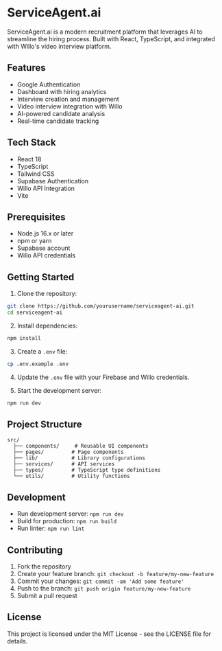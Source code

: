 # ServiceAgent.ai

ServiceAgent.ai is a modern recruitment platform that leverages AI to streamline the hiring process. Built with React, TypeScript, and integrated with Willo's video interview platform.

## Features

- Google Authentication
- Dashboard with hiring analytics
- Interview creation and management
- Video interview integration with Willo
- AI-powered candidate analysis
- Real-time candidate tracking

## Tech Stack

- React 18
- TypeScript
- Tailwind CSS
- Supabase Authentication
- Willo API Integration
- Vite

## Prerequisites

- Node.js 16.x or later
- npm or yarn
- Supabase account
- Willo API credentials

## Getting Started

1. Clone the repository:
```bash
git clone https://github.com/yourusername/serviceagent-ai.git
cd serviceagent-ai
```

2. Install dependencies:
```bash
npm install
```

3. Create a `.env` file:
```bash
cp .env.example .env
```

4. Update the `.env` file with your Firebase and Willo credentials.

5. Start the development server:
```bash
npm run dev
```

## Project Structure

```
src/
  ├── components/     # Reusable UI components
  ├── pages/         # Page components
  ├── lib/           # Library configurations
  ├── services/      # API services
  ├── types/         # TypeScript type definitions
  └── utils/         # Utility functions
```

## Development

- Run development server: `npm run dev`
- Build for production: `npm run build`
- Run linter: `npm run lint`

## Contributing

1. Fork the repository
2. Create your feature branch: `git checkout -b feature/my-new-feature`
3. Commit your changes: `git commit -am 'Add some feature'`
4. Push to the branch: `git push origin feature/my-new-feature`
5. Submit a pull request

## License

This project is licensed under the MIT License - see the LICENSE file for details. 
